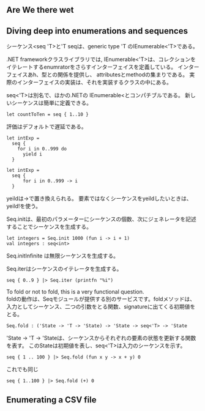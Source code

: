 Are We there wet
-------
##  Diving deep into enumerations and sequences

シーケンス<seq 'T>と'T seqは、generic type 'T のIEnumerable<'T>である。

.NET frameworkクラスライブラリでは, IEnumerable<'T>は、コレクションをイテレートするenumratorをさらすインターフェイスを定義している。
インターフェイスあh、型との関係を提供し、 attributesとmethodの集まりである。
実際のインターフェイスの実装は、それを実装するクラスの中にある。

seq<'T>は別名で、ほかの.NETの IEnumerable<とコンパチブルである。
新しいシーケンスは簡単に定義できる。
```
let countToTen = seq { 1..10 }
```
評価はデフォルトで遅延である。

```
let intExp =
  seq {
    for i in 0..999 do
      yield i
  }
```  

```
let intExp =
  seq {
      for i in 0..999 -> i
  }
```
yeildは->で置き換えられる。 要素ではなくシーケンスをyeildしたいときは、yeild!を使う。  

Seq.initは、最初のパラメーターにシーケンスの個数、次にジェネレータを記述することでシーケンスを生成する。
```
let integers = Seq.init 1000 (fun i -> i + 1)  
val integers : seq<int>
```

Seq.initInfinite は無限シーケンスを生成する。  

Seq.iterはシーケンスのイテレータを生成する。
```
seq { 0..9 } |> Seq.iter (printfn "%i")
```  

To fold or not to fold, this is a very functional question.   
foldの動作は、Seqモジュールが提供する別のサービスです。foldメソッドは、入力としてシーケンス、二つの引数をとる関数、signatureに出てくる初期値をとる。

```
Seq.fold : ('State -> 'T -> 'State) -> 'State -> seq<'T> -> 'State
```  
'State -> 'T -> 'Stateは、シーケンスからそれぞれの要素の状態を更新する関数を表す。
このStateは初期値を表し、seq<'T>は入力のシーケンスを示す。

```
seq { 1 .. 100 } |> Seq.fold (fun x y -> x + y) 0
```
これでも同じ
```
seq { 1..100 } |> Seq.fold (+) 0
```

## Enumerating a CSV file
